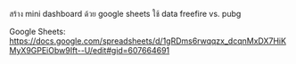 สร้าง mini dashboard ด้วย google sheets ใช้ data freefire vs. pubg 

Google Sheets:
https://docs.google.com/spreadsheets/d/1gRDms6rwqqzx_dcqnMxDX7HiKMyX9GPEiObw9Ift--U/edit#gid=607664691
